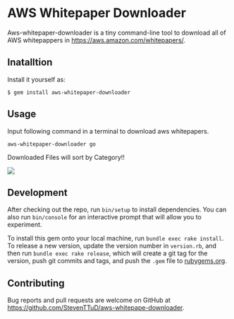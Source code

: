 # AWS Whitepaper Downloader

Aws-whitepaper-downloader is a tiny command-line tool to download all of AWS whitepappers in https://aws.amazon.com/whitepapers/.

## Inatalltion

Install it yourself as:

```
$ gem install aws-whitepaper-downloader
```

## Usage

Input following command in a terminal to download aws whitepapers.

```
aws-whitepaper-downloader go
```

Downloaded Files will sort by Category!!

![](https://lh3.googleusercontent.com/-aR3BqUaooKY/WS02Bf4txJI/AAAAAAAAKz4/52kiRy9wrokiWGBzVIwgZDtcQZy5mx8zwCHM/I/14961351293816.jpg)


## Development

After checking out the repo, run `bin/setup` to install dependencies. You can also run `bin/console` for an interactive prompt that will allow you to experiment.

To install this gem onto your local machine, run `bundle exec rake install`. To release a new version, update the version number in `version.rb`, and then run `bundle exec rake release`, which will create a git tag for the version, push git commits and tags, and push the `.gem` file to [rubygems.org](https://rubygems.org).

## Contributing

Bug reports and pull requests are welcome on GitHub at https://github.com/StevenTTuD/aws-whitepape-downloader.
